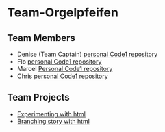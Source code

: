 # Team-Orgelpfeifen

## Team Members

- Denise (Team Captain)
  [personal Code1 repository](https://github.com/DeniseAlicia/Code1)
- Flo
  [personal Code1 repository](https://github.com/Ive24/Code1)
- Marcel
  [Personal Code1 repository](https://github.com/MarcelHerbst/Code1/blob/main/Marcel)
- Chris
  [personal Code1 repository](https://github.com/Pumprlfl/Code1/)

## Team Projects

- [Experimenting with html](MiniProjects/KühlschrankMesse.html)
- [Branching story with html](BranchingStory/StoryIntro.html)
